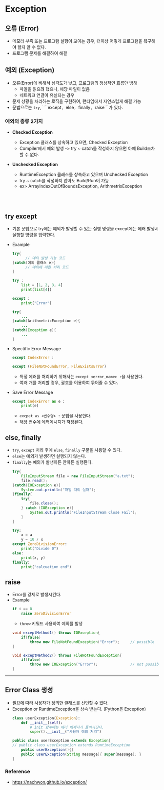 # Exception

## 오류 (Error)
* 메모리 부족 또는 프로그램 실행이 꼬이는 경우, 더이상 어떻게 프로그램을 복구해야 할지 알 수 없다.
* 프로그램 문제를 해결하여 해결 

## 예외 (Exception)
* 오류(Error)에 비해서 심각도가 낮고, 프로그램의 정상적인 흐름만 방해
    * 파일을 읽으려 했으나, 해당 파일이 없음
    * 네트워크 연결이 유실되는 경우
* 문제 상황을 처리하는 로직을 구현하여, 런타임에서 자연스럽게 해결 가능
* 문법으로는 ```try```, ````except```, ```else```, ```finally```, ```raise```가 있다.
### 예외의 종류 2가지
* **Checked Exception**
    * Exception 클래스를 상속하고 있으면, Checked Exception
    * Compiler에서 예외 발생 -> try ~ catch를 작성하지 않으면 아예 Build조차 할 수 없다.
    
    
* **Unchecked Exception**
    * RuntimeException 클래스를 상속하고 있으며 Unchecked Exception
    * try ~ catch를 작성하지 않아도 Build/Run이 가능
    * ex> ArrayIndexOutOfBoundsException, ArithmetrixException
</br>
</br>


## try except
* 기본 문법으로 try에는 예외가 발생할 수 있는 실행 명령을 except에는 에러 발생시 실행할 명령을 입력한다.
* Example
    ```java
    try{
          // 예외 발생 가능 코드
    }catch(예외 클래스 e){
          // 예외에 대한 처리 코드    
    }
    ```
    ```python
    try :
        list = [1, 2, 3, 4]
        print(list[4])

    except :
        print("Error")
    ```
    ```java
    try{
        ...
    }catch(ArithmetricException e){
        ...
    }catch(Exception e){
        ...
    }
    ```

* Spectific Error Message
    ```python
    except IndexError :

    except (FileNotFoundError, FileExistsError) 
    ```
    * 특정 에러를 처리하기 위해서는 ```except <error_name> :```을 사용한다.
    * 여러 개를 처리할 경우, 괄호를 이용하여 묶어줄 수 있다.

* Save Error Message
    ```python
    except IndexError as e :
        print(e)
    ```
    * ```excpet as <변수명> :``` 문법을 사용한다.
    * 해당 변수에 에러메시지가 저장된다.



## else, finally
* ```try```, ```except``` 처리 후에 ```else```, ```finally``` 구문을 사용할 수 있다.
* ```else```는 예외가 발생하면 실행되지 않는다.
* ```finally```는 예외가 발생하든 안하든 실행된다.
    ```java
    try{
        FileInputStream file = new FileInputStream("a.txt");
        file.read();
    }catch(IOException e){
        System.out.println("파일 처리 실패");
    }finally{
        try{
            file.close();
        } catch (IOException e){
            System.out.println("FileInputStream Close Fail");
        }  
    }
    ```
    ```python
    try:
        x = a
        y = 10 / x
    except ZeroDivisionError:
        print("Divide 0")
    else:
        print(x, y)
    finally:
        print("calcuation end")

    ```





## raise
* Error를 강제로 발생시킨다.
* Example
    ```python
    if i == 0
        raise ZeroDivisionError
    ```
    * ```throw``` 키워드 사용하여 예외를 발생
    ```java
    void exceptMethod1() throws IOException{
        if(false)
            throw new FileNotFoundException("Error");     // possible
    }
  
    void exceptMethod2() throws FileNotFoundException{
        if(false)
            throw new IOException("Error");               // not possible, FileNotFoundException이 IOException의 자식 클래스이므로
    }    
    ```

---
## Error Class 생성
* 필요에 따라 사용자가 정의한 클래스를 선언할 수 있다.
* Exception or RuntimeException을 상속 받는다. (Python은 Exception)
    ```python
    class userException(Exception):
        def __init__(self):
            # init 함수에는 에러 메세지가 들어가진다.
            super().__init__("사용자 예외 처리")
    ```
    ```java
    public class userException extends Exception{
    // public class userException extends RuntimeException
        public userException(){}
        public userException(String message){ super(message); }
    }
    ```


### Reference
* https://nachwon.github.io/exception/